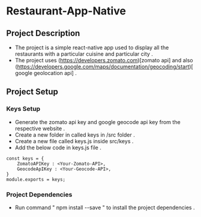 # Restaurant-App-Native

## Project Description 

* The project is a simple react-native app used to display all the restaurants with a particular cuisine and particular city .
* The project uses (https://developers.zomato.com)[zomato api] and also (https://developers.google.com/maps/documentation/geocoding/start)[ google geolocation api] .

## Project Setup 

### Keys Setup

* Generate the zomato api key and google geocode api key from the respective website .
* Create a new folder in called keys in /src folder .
* Create a new file called keys.js inside src/keys .
* Add the below code in keys.js file . 
```
const keys = {
    ZomatoAPIKey : <Your-Zomato-API>,
    GeocodeApIKey : <Your-Geocode-API>,
}
module.exports = keys;
```
### Project Dependencies
* Run command " npm install --save " to install the project dependencies .
